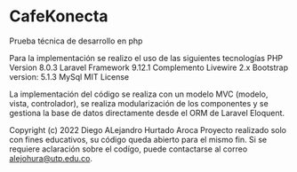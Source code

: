# CafeKonecta
 Prueba técnica de desarrollo en php
 
 Para la implementación se realizo el uso de las siguientes tecnologías
 PHP Version 8.0.3
 Laravel Framework 9.12.1
 Complemento Livewire 2.x
 Bootstrap version: 5.1.3
 MySql
 MIT License

 La implementación del código se realiza con un modelo MVC (modelo, vista, controlador), se realiza modularización de los componentes y se gestiona la base de datos     directamente desde el ORM de Laravel Eloquent.
 
 Copyright (c) 2022 Diego ALejandro Hurtado Aroca
 Proyecto realizado solo con fines educativos, su código queda abierto para el mismo fin.
 Si se requiere aclaración sobre el codígo, puede contactarse al correo alejohura@utp.edu.co.
